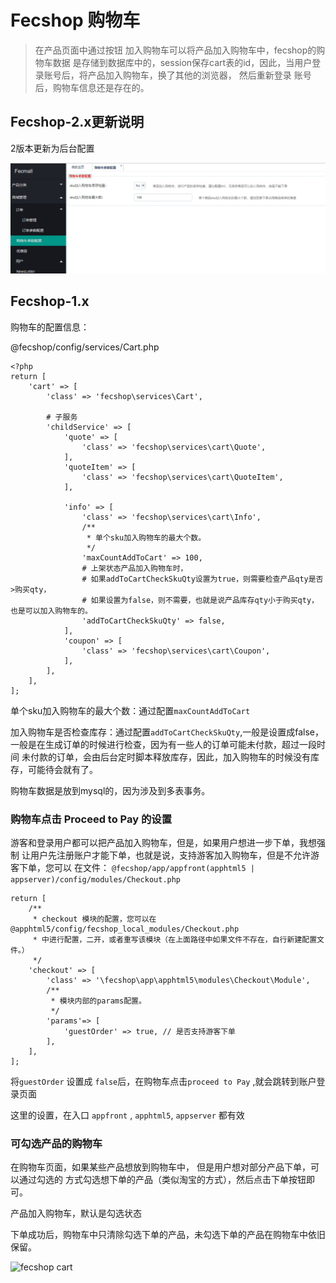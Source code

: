 Fecshop 购物车
=============

> 在产品页面中通过按钮 加入购物车可以将产品加入购物车中，fecshop的购物车数据
> 是存储到数据库中的，session保存cart表的id，因此，当用户登录账号后，将产品加入购物车，换了其他的浏览器，
> 然后重新登录 
> 账号后，购物车信息还是存在的。


Fecshop-2.x更新说明
-------------

2版本更新为后台配置


![xx](images/as10.png)

Fecshop-1.x
-------------


购物车的配置信息：

@fecshop/config/services/Cart.php

```
<?php
return [
	'cart' => [
		'class' => 'fecshop\services\Cart',
		
		# 子服务
		'childService' => [
			'quote' => [
				'class' => 'fecshop\services\cart\Quote',
			],
			'quoteItem' => [
				'class' => 'fecshop\services\cart\QuoteItem',
			],
			
			'info' => [
				'class' => 'fecshop\services\cart\Info',
				/**
				 * 单个sku加入购物车的最大个数。
				 */
				'maxCountAddToCart' => 100,
				# 上架状态产品加入购物车时，
				# 如果addToCartCheckSkuQty设置为true，则需要检查产品qty是否>购买qty，
				# 如果设置为false，则不需要，也就是说产品库存qty小于购买qty，也是可以加入购物车的。
				'addToCartCheckSkuQty' => false,
			],
			'coupon' => [
				'class' => 'fecshop\services\cart\Coupon',
			],
		],
	],
];

```

单个sku加入购物车的最大个数：通过配置`maxCountAddToCart`

加入购物车是否检查库存：通过配置`addToCartCheckSkuQty`,一般是设置成false，
一般是在生成订单的时候进行检查，因为有一些人的订单可能未付款，超过一段时间
未付款的订单，会由后台定时脚本释放库存，因此，加入购物车的时候没有库存，可能待会就有了。

购物车数据是放到mysql的，因为涉及到多表事务。


### 购物车点击 Proceed to Pay 的设置

游客和登录用户都可以把产品加入购物车，但是，如果用户想进一步下单，我想强制
让用户先注册账户才能下单，也就是说，支持游客加入购物车，但是不允许游客下单，您可以
在文件：
`@fecshop/app/appfront(apphtml5 | appserver)/config/modules/Checkout.php`


```
return [
    /**
     * checkout 模块的配置，您可以在@apphtml5/config/fecshop_local_modules/Checkout.php 
     * 中进行配置，二开，或者重写该模块（在上面路径中如果文件不存在，自行新建配置文件。）
     */
    'checkout' => [
        'class' => '\fecshop\app\apphtml5\modules\Checkout\Module',
        /**
         * 模块内部的params配置。
         */
        'params'=> [
            'guestOrder' => true, // 是否支持游客下单
        ],
    ],
];
```

将`guestOrder` 设置成 `false`后，在购物车点击`proceed to Pay` ,就会跳转到账户登录页面

这里的设置，在入口 `appfront` , `apphtml5`, `appserver` 都有效


### 可勾选产品的购物车

在购物车页面，如果某些产品想放到购物车中，
但是用户想对部分产品下单，可以通过勾选的
方式勾选想下单的产品（类似淘宝的方式），然后点击下单按钮即可。

产品加入购物车，默认是勾选状态

下单成功后，购物车中只清除勾选下单的产品，未勾选下单的产品在购物车中依旧保留。


![fecshop  cart](images/777.png)




















